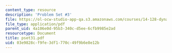 ```yaml
---
content_type: resource
description: 'Problem Set #3'
file: https://ol-ocw-studio-app-qa.s3.amazonaws.com/courses/14-128-dynamic-optimization-economic-applications-recursive-methods-spring-2003/03e9828cf9fe3df1770c49f9b6e8e12b_pset31.pdf
file_type: application/pdf
parent_uid: 4a106e0d-95b3-340c-d5ee-6cfb9985e2ad
resourcetype: Document
title: pset31.pdf
uid: 03e9828c-f9fe-3df1-770c-49f9b6e8e12b
---
```

